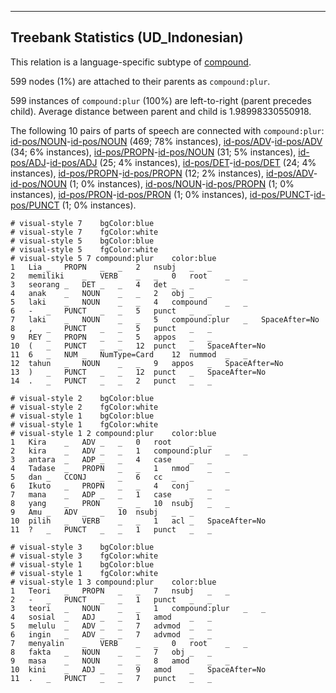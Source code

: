 

--------------------------------------------------------------------------------

## Treebank Statistics (UD_Indonesian)

This relation is a language-specific subtype of [compound]().

599 nodes (1%) are attached to their parents as `compound:plur`.

599 instances of `compound:plur` (100%) are left-to-right (parent precedes child).
Average distance between parent and child is 1.98998330550918.

The following 10 pairs of parts of speech are connected with `compound:plur`: [id-pos/NOUN]()-[id-pos/NOUN]() (469; 78% instances), [id-pos/ADV]()-[id-pos/ADV]() (34; 6% instances), [id-pos/PROPN]()-[id-pos/NOUN]() (31; 5% instances), [id-pos/ADJ]()-[id-pos/ADJ]() (25; 4% instances), [id-pos/DET]()-[id-pos/DET]() (24; 4% instances), [id-pos/PROPN]()-[id-pos/PROPN]() (12; 2% instances), [id-pos/ADV]()-[id-pos/NOUN]() (1; 0% instances), [id-pos/NOUN]()-[id-pos/PROPN]() (1; 0% instances), [id-pos/PRON]()-[id-pos/PRON]() (1; 0% instances), [id-pos/PUNCT]()-[id-pos/PUNCT]() (1; 0% instances).


~~~ conllu
# visual-style 7	bgColor:blue
# visual-style 7	fgColor:white
# visual-style 5	bgColor:blue
# visual-style 5	fgColor:white
# visual-style 5 7 compound:plur	color:blue
1	Lia	_	PROPN	_	_	2	nsubj	_	_
2	memiliki	_	VERB	_	_	0	root	_	_
3	seorang	_	DET	_	_	4	det	_	_
4	anak	_	NOUN	_	_	2	obj	_	_
5	laki	_	NOUN	_	_	4	compound	_	_
6	-	_	PUNCT	_	_	5	punct	_	_
7	laki	_	NOUN	_	_	5	compound:plur	_	SpaceAfter=No
8	,	_	PUNCT	_	_	5	punct	_	_
9	REY	_	PROPN	_	_	5	appos	_	_
10	(	_	PUNCT	_	_	12	punct	_	SpaceAfter=No
11	6	_	NUM	_	NumType=Card	12	nummod	_	_
12	tahun	_	NOUN	_	_	9	appos	_	SpaceAfter=No
13	)	_	PUNCT	_	_	12	punct	_	SpaceAfter=No
14	.	_	PUNCT	_	_	2	punct	_	_

~~~


~~~ conllu
# visual-style 2	bgColor:blue
# visual-style 2	fgColor:white
# visual-style 1	bgColor:blue
# visual-style 1	fgColor:white
# visual-style 1 2 compound:plur	color:blue
1	Kira	_	ADV	_	_	0	root	_	_
2	kira	_	ADV	_	_	1	compound:plur	_	_
3	antara	_	ADP	_	_	4	case	_	_
4	Tadase	_	PROPN	_	_	1	nmod	_	_
5	dan	_	CCONJ	_	_	6	cc	_	_
6	Ikuto	_	PROPN	_	_	4	conj	_	_
7	mana	_	ADP	_	_	1	case	_	_
8	yang	_	PRON	_	_	10	nsubj	_	_
9	Amu	_	ADV	_	_	10	nsubj	_	_
10	pilih	_	VERB	_	_	1	acl	_	SpaceAfter=No
11	?	_	PUNCT	_	_	1	punct	_	_

~~~


~~~ conllu
# visual-style 3	bgColor:blue
# visual-style 3	fgColor:white
# visual-style 1	bgColor:blue
# visual-style 1	fgColor:white
# visual-style 1 3 compound:plur	color:blue
1	Teori	_	PROPN	_	_	7	nsubj	_	_
2	-	_	PUNCT	_	_	1	punct	_	_
3	teori	_	NOUN	_	_	1	compound:plur	_	_
4	sosial	_	ADJ	_	_	1	amod	_	_
5	melulu	_	ADV	_	_	7	advmod	_	_
6	ingin	_	ADV	_	_	7	advmod	_	_
7	menyalin	_	VERB	_	_	0	root	_	_
8	fakta	_	NOUN	_	_	7	obj	_	_
9	masa	_	NOUN	_	_	8	amod	_	_
10	kini	_	ADJ	_	_	9	amod	_	SpaceAfter=No
11	.	_	PUNCT	_	_	7	punct	_	_

~~~


